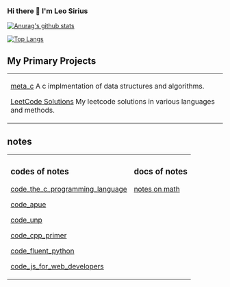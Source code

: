 ### Hi there 👋 I'm Leo Sirius

[![Anurag's github stats](https://github-readme-stats.vercel.app/api?username=LeoSirius&count_private=true&show_icons=true&theme=radical)](https://github.com/anuraghazra/github-readme-stats)

[![Top Langs](https://github-readme-stats.vercel.app/api/top-langs/?username=LeoSirius&count_private=true&show_icons=true&theme=radical&layout=compact)](https://github.com/anuraghazra/github-readme-stats)

## My Primary Projects

<table>

<tr><td valign="top">

[meta_c](https://github.com/LeoSirius/meta_c) A c implmentation of data structures and algorithms.

[LeetCode Solutions](https://github.com/LeoSirius/leetcode_solutions) My leetcode solutions in various languages and methods.

</td></tr>

</table>

## notes

<table>
<tr>
<td valign="top">

### codes of notes

[code_the_c_programming_language](https://github.com/LeoSirius/code_the_c_programming_language)

[code_apue](https://github.com/LeoSirius/code_apue)

[code_unp](https://github.com/LeoSirius/code_unp)

[code_cpp_primer](https://github.com/LeoSirius/code_cpp_primer)

[code_fluent_python](https://github.com/LeoSirius/code_fluent_python)

[code_js_for_web_developers](https://github.com/LeoSirius/code_js_for_web_developers)

</td>

<td valign="top">

### docs of notes

[notes on math](https://github.com/LeoSirius/notes_on_mathematics)

</td>


</tr>
</table>

